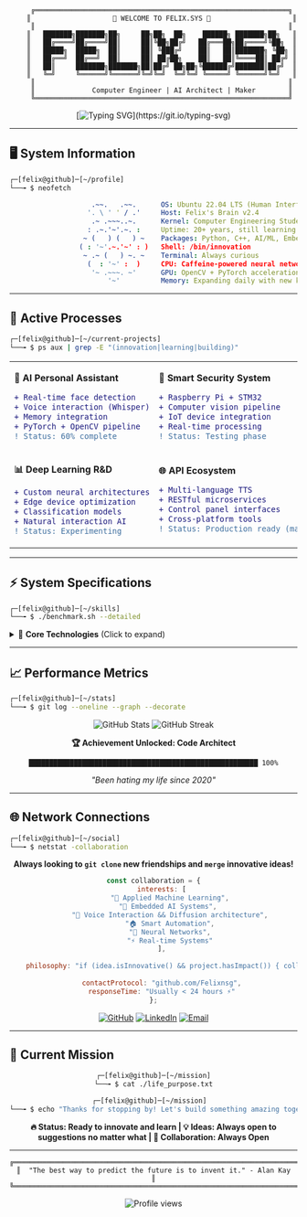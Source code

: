 <div align="center">

```
    ╔══════════════════════════════════════════════════════════════╗
    ║                    🌟 WELCOME TO FELIX.SYS 🌟                    ║
    ║                                                              ║
    ║   ███████╗███████╗██╗     ██╗██╗  ██╗    ██████╗ ███████╗██╗   ║
    ║   ██╔════╝██╔════╝██║     ██║╚██╗██╔╝   ██╔═══██╗██╔════╝╚██╗  ║
    ║   █████╗  █████╗  ██║     ██║ ╚███╔╝    ██║   ██║███████╗ ╚██╗ ║
    ║   ██╔══╝  ██╔══╝  ██║     ██║ ██╔██╗    ██║   ██║╚════██║ ██╔╝ ║
    ║   ██║     ███████╗███████╗██║██╔╝ ██╗██╗╚██████╔╝███████║██╔╝  ║
    ║   ╚═╝     ╚══════╝╚══════╝╚═╝╚═╝  ╚═╝╚═╝ ╚═════╝ ╚══════╝╚═╝   ║
    ║                                                              ║
    ║              Computer Engineer | AI Architect | Maker        ║
    ╚══════════════════════════════════════════════════════════════╝
```

</div>

<div align="center">

[![Typing SVG](https://readme-typing-svg.herokuapp.com?font=Fira+Code&size=18&duration=2000&pause=1000&color=00FF00&background=000000&center=true&vCenter=true&width=600&lines=Building+intelligent+systems...;Bridging+software+%26+hardware...;Creating+AI+that+sees%2C+thinks%2C+responds...;Welcome+to+my+digital+workspace!)](https://git.io/typing-svg)

</div>

---

## 🖥️ **System Information**

```bash
┌─[felix@github]─[~/profile]
└──╼ $ neofetch
```

```yaml
                    .~~.   .~~.      OS: Ubuntu 22.04 LTS (Human Interface)
                   '. \ ' ' / .'     Host: Felix's Brain v2.4
                    .~ .~~~..~.      Kernel: Computer Engineering Student
                   : .~.'~'.~. :     Uptime: 20+ years, still learning
                  ~ (   ) (   ) ~    Packages: Python, C++, AI/ML, Embedded
                 ( : '~'.~.'~' : )   Shell: /bin/innovation
                  ~ .~ (   ) ~. ~    Terminal: Always curious
                   (  : '~' :  )     CPU: Caffeine-powered neural network
                    '~ .~~~. ~'      GPU: OpenCV + PyTorch acceleration  
                        '~'          Memory: Expanding daily with new knowledge
```

---

## 🚀 **Active Processes**

```bash
┌─[felix@github]─[~/current-projects]
└──╼ $ ps aux | grep -E "(innovation|learning|building)"
```

<table>
<tr><td>

**🧠 AI Personal Assistant**
```diff
+ Real-time face detection
+ Voice interaction (Whisper)
+ Memory integration
+ PyTorch + OpenCV pipeline
! Status: 60% complete
```

</td><td>

**🤖 Smart Security System**
```diff
+ Raspberry Pi + STM32 
+ Computer vision pipeline
+ IoT device integration
+ Real-time processing
! Status: Testing phase
```

</td></tr>
<tr><td>

**📊 Deep Learning R&D**
```diff
+ Custom neural architectures
+ Edge device optimization
+ Classification models
+ Natural interaction AI
! Status: Experimenting
```

</td><td>

**🌐 API Ecosystem**
```diff
+ Multi-language TTS
+ RESTful microservices
+ Control panel interfaces
+ Cross-platform tools
! Status: Production ready (maybe) 
```

</td></tr>
</table>

---

## ⚡ **System Specifications**

```bash
┌─[felix@github]─[~/skills]
└──╼ $ ./benchmark.sh --detailed
```

<details>
<summary>🔧 <b>Core Technologies</b> (Click to expand)</summary>

```python
class FelixSkills:
    def __init__(self):
        self.languages = {
            "Python": {"level": "Advanced", "focus": ["PyTorch", "OpenCV", "FastAPI", "Anything with a working doc"]},
            "C/C++": {"level": "Proficient", "focus": ["Embedded", "Real-time", "STM32"]},
            "JavaScript": {"level": "Intermediate", "focus": ["APIs", "Frontend", "Node.js"], "WONT LIKELY DO THIS UNLESS I HAVE TO"},
            "Assembly": {"level": "Learning", "focus": ["ARM", "x86", "Optimization", "YEAH NO I SHOULD REMOVE THIS" ]}
        }
        
        self.hardware = {
            "embedded": ["Raspberry Pi", "STM32", "Arduino", "ESP32"],
            "design": ["Circuit Design", "PCB Layout", "Sensor Integration"],
            "protocols": ["I2C", "SPI", "UART", "CAN", "WiFi", "Bluetooth"]
        }
        
        self.ai_ml = {
            "frameworks": ["PyTorch", "TensorFlow", "OpenCV", "scikit-learn"],
            "domains": ["Computer Vision", "NLP", "Voice Recognition"],
            "deployment": ["Edge Computing", "Model Optimization", "ONNX"]
        }
    
    def get_passion_level(self):
        return "🔥🔥🔥🔥🔥 MAXIMUM"
```

</details>

---

## 📈 **Performance Metrics**

```bash
┌─[felix@github]─[~/stats]
└──╼ $ git log --oneline --graph --decorate
```

<div align="center">

<img src="https://github-readme-stats.vercel.app/api?username=Felixnsg&show_icons=true&theme=radical&hide_border=true&bg_color=0d1117&title_color=00ff00&icon_color=00ff00&text_color=ffffff" alt="GitHub Stats" />

<img src="https://github-readme-streak-stats.herokuapp.com/?user=Felixnsg&theme=radical&hide_border=true&background=0d1117&stroke=00ff00&ring=00ff00&fire=ff6b6b&currStreakLabel=00ff00" alt="GitHub Streak" />

</div>

<div align="center">

**🏆 Achievement Unlocked: Code Architect**
```
████████████████████████████████████████████████████████ 100%
```
*"Been hating my life since 2020"*

</div>

---

## 🌐 **Network Connections**

```bash
┌─[felix@github]─[~/social]
└──╼ $ netstat -collaboration
```

<div align="center">

**Always looking to `git clone` new friendships and `merge` innovative ideas!**

```javascript
const collaboration = {
    interests: [
        "🤖 Applied Machine Learning",
        "🔌 Embedded AI Systems", 
        "🎤 Voice Interaction && Diffusion architecture",
        "🏠 Smart Automation",
        "🧠 Neural Networks",
        "⚡ Real-time Systems"
    ],
    
    philosophy: "if (idea.isInnovative() && project.hasImpact()) { collaborate(); }", // I am always happy to learn from everyone so reach out to me and I will be happy to work with you.
    
    contactProtocol: "github.com/Felixnsg",
    responseTime: "Usually < 24 hours ⚡"
};
```

[![GitHub](https://img.shields.io/badge/GitHub-000000?style=for-the-badge&logo=github&logoColor=white)](https://github.com/Felixnsg)
[![LinkedIn](https://img.shields.io/badge/LinkedIn-0077B5?style=for-the-badge&logo=linkedin&logoColor=white)](https://linkedin.com/in/your-profile)
[![Email](https://img.shields.io/badge/Email-D14836?style=for-the-badge&logo=gmail&logoColor=white)](mailto:your.email@example.com)

</div>

---

## 🎯 **Current Mission**

<div align="center">

```bash
┌─[felix@github]─[~/mission]
└──╼ $ cat ./life_purpose.txt
```

```bash
┌─[felix@github]─[~/mission]  
└──╼ $ echo "Thanks for stopping by! Let's build something amazing together 🚀"
```

**🔥 Status: Ready to innovate and learn | 💡 Ideas: Always open to suggestions no matter what | 🤝 Collaboration: Always Open**

</div>

---

<div align="center">

```
╔═══════════════════════════════════════════════════════════════════════╗
║  "The best way to predict the future is to invent it." - Alan Kay     ║
╚═══════════════════════════════════════════════════════════════════════╝
```

![Profile views](https://komarev.com/ghpvc/?username=Felixnsg&color=00ff00&style=flat-square&label=System+Access+Count)

</div>
